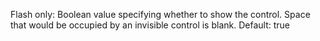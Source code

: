 Flash only: Boolean value specifying whether to show the
control. Space that would be occupied by an invisible
control is blank.
Default: true